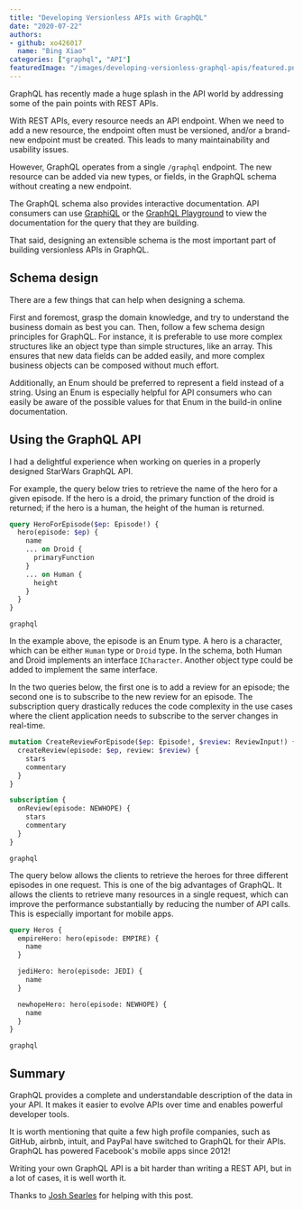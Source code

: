 ```yaml
--- 
title: "Developing Versionless APIs with GraphQL" 
date: "2020-07-22" 
authors:  
- github: xo426017 
  name: "Bing Xiao" 
categories: ["graphql", "API"] 
featuredImage: "/images/developing-versionless-graphql-apis/featured.png" 
---
```


GraphQL has recently made a huge splash in the API world by addressing some of the pain points with REST APIs.

With REST APIs, every resource needs an API endpoint. When we need to add a new resource, the endpoint often must be versioned, and/or a brand-new endpoint must be created. This leads to many maintainability and usability issues.

However, GraphQL operates from a single `/graphql` endpoint. The new resource can be added via new types, or fields, in the GraphQL schema without creating a new endpoint.

The GraphQL schema also provides interactive documentation. API consumers can use [GraphiQL](https://www.electronjs.org/apps/graphiql) or the [GraphQL Playground](https://github.com/prisma-labs/graphql-playground) to view the documentation for the query that they are building.

That said, designing an extensible schema is the most important part of building versionless APIs in GraphQL.  

## Schema design

There are a few things that can help when designing a schema.

First and foremost, grasp the domain knowledge, and try to understand the business domain as best you can. Then, follow a few schema design principles for GraphQL. For instance, it is preferable to use more complex structures like an object type than simple structures, like an array. This ensures that new data fields can be added easily, and more complex business objects can be composed without much effort.

Additionally, an Enum should be preferred to represent a field instead of a string. Using an Enum is especially helpful for API consumers who can easily be aware of the possible values for that Enum in the build-in online documentation.

## Using the GraphQL API

I had a delightful experience when working on queries in a properly designed StarWars GraphQL API.

For example, the query below tries to retrieve the name of the hero for a given episode. If the hero is a droid, the primary function of the droid is returned; if the hero is a human, the height of the human is returned.  

```graphql
query HeroForEpisode($ep: Episode!) {
  hero(episode: $ep) {
    name
    ... on Droid {
      primaryFunction
    }
    ... on Human {
      height
    }
  }
}
```

```subtext
graphql
```

In the example above, the episode is an Enum type. A hero is a character, which can be either `Human` type or `Droid` type. In the schema, both Human and Droid implements an interface `ICharacter`. Another object type could be added to implement the same interface.

In the two queries below, the first one is to add a review for an episode; the second one is to subscribe to the new review for an episode. The subscription query drastically reduces the code complexity in the use cases where the client application needs to subscribe to the server changes in real-time.

```graphql
mutation CreateReviewForEpisode($ep: Episode!, $review: ReviewInput!) {
  createReview(episode: $ep, review: $review) {
    stars
    commentary
  }
}

subscription {
  onReview(episode: NEWHOPE) {
    stars
    commentary
  }
}
```

```subtext
graphql
```

The query below allows the clients to retrieve the heroes for three different episodes in one request. This is one of the big advantages of GraphQL. It allows the clients to retrieve many resources in a single request, which can improve the performance substantially by reducing the number of API calls. This is especially important for mobile apps.

```graphql
query Heros {
  empireHero: hero(episode: EMPIRE) {
    name
  }

  jediHero: hero(episode: JEDI) {
    name
  }

  newhopeHero: hero(episode: NEWHOPE) {
    name
  }
}
```

```subtext
graphql
```

## Summary

GraphQL provides a complete and understandable description of the data in your API. It makes it easier to evolve APIs over time and enables powerful developer tools.  

It is worth mentioning that quite a few high profile companies, such as GitHub, airbnb, intuit, and PayPal have switched to GraphQL for their APIs. GraphQL has powered Facebook's mobile apps since 2012!

Writing your own GraphQL API is a bit harder than writing a REST API, but in a lot of cases, it is well worth it.

Thanks to [Josh Searles](https://github.com/jrsearles) for helping with this post.